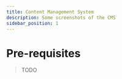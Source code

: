 ```yaml
---
title: Content Management System
description: Some screenshots of the CMS
sidebar_position: 1
---
```


# Pre-requisites

> TODO
